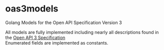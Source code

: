 # oas3models
Golang Models for the Open API Specification Version 3

All models are fully implemented including nearly all descriptions found in the [Open API 3 Specification](https://github.com/OAI/OpenAPI-Specification/blob/master/versions/3.0.0.md)  
Enumerated fields are implemented as constants.
